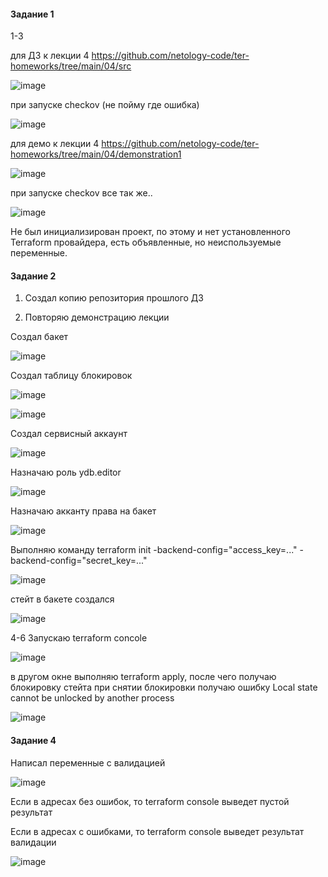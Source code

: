 #### Задание 1

1-3 

для ДЗ к лекции 4 https://github.com/netology-code/ter-homeworks/tree/main/04/src

![image](https://github.com/inyushov/devops-netology/assets/127683348/e7695213-8e61-43f2-ae4f-59a8c97275f2)

при запуске checkov (не пойму где ошибка)

![image](https://github.com/inyushov/devops-netology/assets/127683348/752c1b80-6ad2-43d1-9819-88f172cd75d3)


для демо к лекции 4 https://github.com/netology-code/ter-homeworks/tree/main/04/demonstration1

![image](https://github.com/inyushov/devops-netology/assets/127683348/25605227-55d2-4179-bcd0-e6461443db3b)

при запуске checkov все так же..

![image](https://github.com/inyushov/devops-netology/assets/127683348/14b80891-10df-4491-8447-0e88f38f2d1b)


Не был инициализирован проект, по этому и нет установленного Terraform провайдера, есть объявленные, но неиспользуемые переменные.

#### Задание 2

1. Создал копию репозитория прошлого ДЗ
   
2. Повторяю демонстрацию лекции

Создал бакет

![image](https://github.com/inyushov/devops-netology/assets/127683348/45494aea-52a5-4cfa-9039-e3ca1606d958)

Создал таблицу блокировок

![image](https://github.com/inyushov/devops-netology/assets/127683348/7158fe25-bd5b-4164-9dc1-67222b9e4c52)

![image](https://github.com/inyushov/devops-netology/assets/127683348/459bbe38-d3b0-4647-9f47-0e8b12ef1c33)

Создал сервисный аккаунт

![image](https://github.com/inyushov/devops-netology/assets/127683348/9f241505-a5d7-44fa-93eb-3076c7316b5d)

Назначаю роль ydb.editor

![image](https://github.com/inyushov/devops-netology/assets/127683348/dd9057b8-b0b6-4b86-bdad-eec51a2e1c78)

Назначаю акканту права на бакет

![image](https://github.com/inyushov/devops-netology/assets/127683348/34225a88-5228-41e6-b061-cea7f94a9e4a)

Выполняю команду terraform init -backend-config="access_key=..." -backend-config="secret_key=..."

![image](https://github.com/inyushov/devops-netology/assets/127683348/15b4e4ce-f32d-40c3-a21b-eed603a0489c)

стейт в бакете создался

![image](https://github.com/inyushov/devops-netology/assets/127683348/82b60efc-e149-4c24-821b-348b1de72740)


4-6 Запускаю terraform concole

![image](https://github.com/inyushov/devops-netology/assets/127683348/a38292fb-71ce-450b-976d-f7f3a9e41564)

в другом окне  выполняю terraform apply, после чего получаю блокировку стейта
при снятии блокировки получаю ошибку Local state cannot be unlocked by another process

![image](https://github.com/inyushov/devops-netology/assets/127683348/edfb4c30-32df-4e3f-ad15-94d4290db416)

#### Задание 4

Написал переменные с валидацией

![image](https://github.com/inyushov/devops-netology/assets/127683348/765d1c7a-f185-4529-a47e-df1efce9c06c)

Если в адресах без ошибок, то terraform console выведет пустой результат

Если в адресах с ошибками, то terraform console выведет результат валидации

![image](https://github.com/inyushov/devops-netology/assets/127683348/a7629fe5-9eba-459a-8cc5-d7c636ae9f31)








